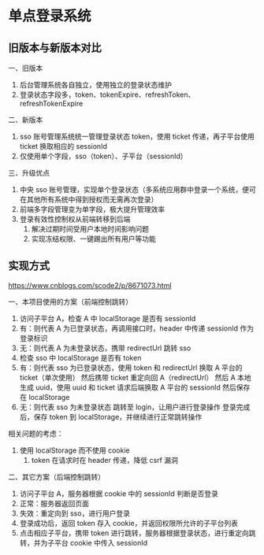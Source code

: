 # 单点登录系统

## 旧版本与新版本对比

一、旧版本

1.  后台管理系统各自独立，使用独立的登录状态维护
2.  登录状态字段多，token、tokenExpire、refreshToken、refreshTokenExpire

二、新版本

1.  sso 账号管理系统统一管理登录状态 token，使用 ticket 传递，再子平台使用 ticket 换取相应的 sessionId
2.  仅使用单个字段，sso（token）、子平台（sessionId）

三、升级优点

1.  中央 sso 账号管理，实现单个登录状态（多系统应用群中登录一个系统，便可在其他所有系统中得到授权而无需再次登录）
2.  前端多字段管理变为单字段，极大提升管理效率
3.  登录有效性控制权从前端转移到后端
    1.  解决过期时间受用户本地时间影响问题
    2.  实现冻结权限、一键踢出所有用户等功能

## 实现方式

https://www.cnblogs.com/scode2/p/8671073.html

一、本项目使用的方案（前端控制跳转）

1.  访问子平台 A，检查 A 中 localStorage 是否有 sessionId
2.  有：则代表 A 为已登录状态，再调用接口时，header 中传递 sessionId 作为登录标识
3.  无：则代表 A 为未登录状态，携带 redirectUrl 跳转 sso
4.  检查 sso 中 localStorage 是否有 token
5.  有：则代表 sso 为已登录状态，使用 token 和 redirectUrl 换取 A 平台的 ticket（单次使用）
    然后携带 ticket 重定向回 A（redirectUrl）
    然后 A 本地生成 uuid，使用 uuid 和 ticket 请求后端换取 A 平台的 sessionId
    然后保存在 localStorage
6.  无：则代表 sso 为未登录状态
    跳转至 login，让用户进行登录操作
    登录完成后，保存 token 到 localStorage，并继续进行正常跳转操作

相关问题的考虑：

1.  使用 localStorage 而不使用 cookie
    1.  token 在请求时在 header 传递，降低 csrf 漏洞

二、其它方案（后端控制跳转）

1.  访问子平台 A，服务器根据 cookie 中的 sessionId 判断是否登录
2.  正常：服务器返回页面
3.  失效：重定向到 sso，进行用户登录
4.  登录成功后，返回 token 存入 cookie，并返回权限所允许的子平台列表
5.  点击相应子平台，携带 token 进行跳转，服务器根据登录状态，进行重定向跳转，并为子平台 cookie 中传入 sessionId
